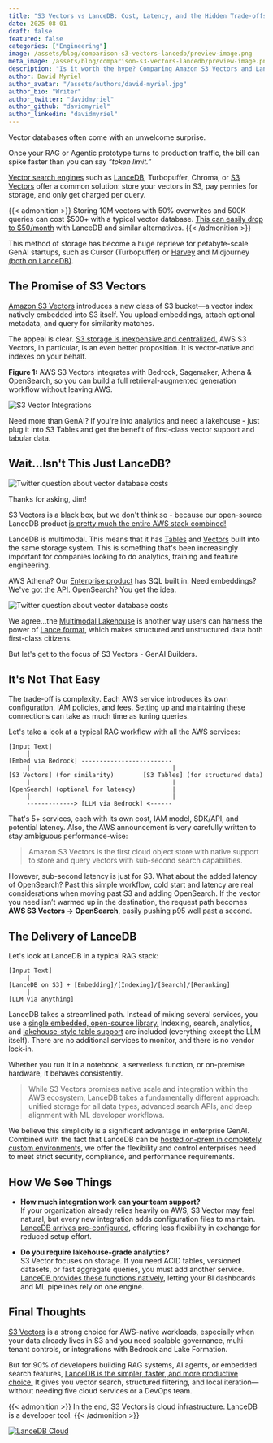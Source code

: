 ```yaml
---
title: "S3 Vectors vs LanceDB: Cost, Latency, and the Hidden Trade-offs"
date: 2025-08-01
draft: false
featured: false
categories: ["Engineering"]
image: /assets/blog/comparison-s3-vectors-lancedb/preview-image.png
meta_image: /assets/blog/comparison-s3-vectors-lancedb/preview-image.png
description: "Is it worth the hype? Comparing Amazon S3 Vectors and LanceDB for RAG and agentic systems."
author: David Myriel
author_avatar: "/assets/authors/david-myriel.jpg"
author_bio: "Writer"
author_twitter: "davidmyriel"
author_github: "davidmyriel"
author_linkedin: "davidmyriel"
---
```


Vector databases often come with an unwelcome surprise.

Once your RAG or Agentic prototype turns to production traffic, the bill can spike faster than you can say *“token limit.”*

[Vector search engines](https://lancedb.com/docs/concepts/vector-search/) such as [LanceDB](https://lancedb.com), Turbopuffer, Chroma, or [S3 Vectors](https://aws.amazon.com/s3/features/vectors/) offer a common solution: store your vectors in S3, pay pennies for storage, and only get charged per query.

{{< admonition >}}
Storing 10M vectors with 50% overwrites and 500K queries can cost $500+ with a typical vector database.
[This can easily drop to $50/month](/pricing/) with LanceDB and similar alternatives.
{{< /admonition >}}

This method of storage has become a huge reprieve for petabyte-scale GenAI startups, such as Cursor (Turbopuffer) or [Harvey](https://www.harvey.ai) and Midjourney [(both on LanceDB)](https://www.harvey.ai/blog/enterprise-grade-rag-systems). 

## The Promise of S3 Vectors

[Amazon S3 Vectors](https://aws.amazon.com/blogs/aws/introducing-amazon-s3-vectors-first-cloud-storage-with-native-vector-support-at-scale/) introduces a new class of S3 bucket—a vector index natively embedded into S3 itself. You upload embeddings, attach optional metadata, and query for similarity matches.

The appeal is clear. [S3 storage is inexpensive and centralized.](/docs/concepts/storage/) AWS S3 Vectors, in particular, is an even better proposition. It is vector-native and indexes on your behalf.

**Figure 1:** AWS S3 Vectors integrates with Bedrock, Sagemaker, Athena & OpenSearch, so you can build a full retrieval-augmented generation workflow without leaving AWS. 

![S3 Vector Integrations](/assets/blog/comparison-s3-vectors-lancedb/s3-vector-integrations.png)

Need more than GenAI? If you're into analytics and need a lakehouse - just plug it into S3 Tables and get the benefit of first-class vector support and tabular data.

## Wait...Isn't This Just LanceDB?

![Twitter question about vector database costs](/assets/blog/comparison-s3-vectors-lancedb/twitter-question.png)

Thanks for asking, Jim!

S3 Vectors is a black box, but we don't think so - because our open-source LanceDB product [is pretty much the entire AWS stack combined!](/docs/overview/) 

LanceDB is multimodal. This means that it has [Tables](/docs/concepts/tables/) and [Vectors](/docs/concepts/vector-search/) built into the same storage system. This is something that's been increasingly important for companies looking to do analytics, training and feature engineering. 

AWS Athena? Our [Enterprise product](/docs/overview/enterprise/) has SQL built in. Need embeddings? [We've got the API.](/docs/guides/embedding/) OpenSearch? You get the idea.

![Twitter question about vector database costs](/assets/blog/comparison-s3-vectors-lancedb/s3-tables.png)

We agree...the [Multimodal Lakehouse](/docs/) is another way users can harness the power of [Lance format](https://lancedb.github.io/lance/), which makes structured and unstructured data both first-class citizens. 

But let's get to the focus of S3 Vectors - GenAI Builders.

## It's Not That Easy

The trade-off is complexity. Each AWS service introduces its own configuration, IAM policies, and fees. Setting up and maintaining these connections can take as much time as tuning queries.

Let's take a look at a typical RAG workflow with all the AWS services:

```
[Input Text]
     |
[Embed via Bedrock] -------------------------
     |                                       |
[S3 Vectors] (for similarity)        [S3 Tables] (for structured data)
     |                                       |
[OpenSearch] (optional for latency)          |
     |                                       |
     -------------> [LLM via Bedrock] <------
```
That's 5+ services, each with its own cost, IAM model, SDK/API, and potential latency. Also, the AWS announcement is very carefully written to stay ambiguous performance-wise:

> Amazon S3 Vectors is the first cloud object store with native support to store and query vectors with sub-second search capabilities.

However, sub-second latency is just for S3. What about the added latency of OpenSearch? Past this simple workflow, cold start and latency are real considerations when moving past S3 and adding OpenSearch. If the vector you need isn’t warmed up in the destination, the request path becomes **AWS S3 Vectors → OpenSearch**, easily pushing p95 well past a second.

## The Delivery of LanceDB

Let's look at LanceDB in a typical RAG stack:

```
[Input Text]
     |
[LanceDB on S3] + [Embedding]/[Indexing]/[Search]/[Reranking]
     |                                       
[LLM via anything]   
```

LanceDB takes a streamlined path. Instead of mixing several services, you use a [single embedded, open-source library.](/docs/overview/) Indexing, search, analytics, and [lakehouse-style table support](/blog/multimodal-lakehouse/) are included (everything except the LLM itself). There are no additional services to monitor, and there is no vendor lock-in.

Whether you run it in a notebook, a serverless function, or on-premise hardware, it behaves consistently.

> While S3 Vectors promises native scale and integration within the AWS ecosystem, LanceDB takes a fundamentally different approach: unified storage for all data types, advanced search APIs, and deep alignment with ML developer workflows.

We believe this simplicity is a significant advantage in enterprise GenAI. Combined with the fact that LanceDB can be [hosted on-prem in completely custom environments](/docs/overview/enterprise/), we offer the flexibility and control enterprises need to meet strict security, compliance, and performance requirements.

## How We See Things

- **How much integration work can your team support?** </br>
If your organization already relies heavily on AWS, S3 Vector may feel natural, but every new integration adds configuration files to maintain. [LanceDB arrives pre-configured](/docs/overview/), offering less flexibility in exchange for reduced setup effort.

- **Do you require lakehouse-grade analytics?** </br>
S3 Vector focuses on storage. If you need ACID tables, versioned datasets, or fast aggregate queries, you must add another service. [LanceDB provides these functions natively](/blog/multimodal-lakehouse/), letting your BI dashboards and ML pipelines rely on one engine.

## Final Thoughts

[S3 Vectors](https://aws.amazon.com/s3/features/vectors/) is a strong choice for AWS-native workloads, especially when your data already lives in S3 and you need scalable governance, multi-tenant controls, or integrations with Bedrock and Lake Formation.

But for 90% of developers building RAG systems, AI agents, or embedded search features, [LanceDB is the simpler, faster, and more productive choice.](https://www.lancedb.com) It gives you vector search, structured filtering, and local iteration—without needing five cloud services or a DevOps team.

{{< admonition >}}
In the end, S3 Vectors is cloud infrastructure. LanceDB is a developer tool.
{{< /admonition >}}

[![LanceDB Cloud](/assets/docs/main-cloud-cta.png)](https://accounts.lancedb.com/sign-up)





























